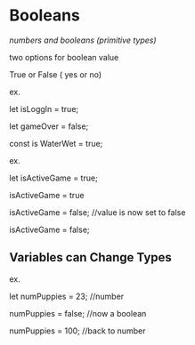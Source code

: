 # Booleans

*numbers and booleans (primitive types)*

two options for boolean value

True or False ( yes or no)

ex.

let isLoggIn = true;

let gameOver = false;

const is WaterWet = true;

ex.

let isActiveGame = true;

isActiveGame = true

isActiveGame = false; //value is now set to false

isActiveGame = false;

## Variables can Change Types

ex. 

let numPuppies = 23; //number

numPuppies = false; //now a boolean

numPuppies = 100; //back to number
